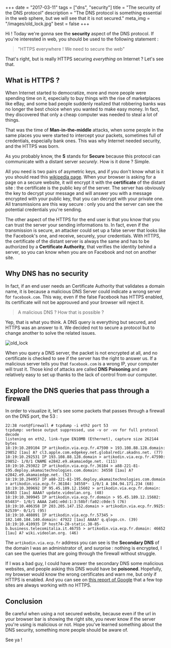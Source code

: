 +++
date = "2017-03-11"
tags = ["dns", "security"]
title = "The security of the DNS protocol"
description = "The DNS protocol is something essential in the web sphere, but we will see that it is not secured."
meta_img = "/images/old_lock.jpg"
best = false
+++

Hi ! Today we're gonna see the **security** aspect of the DNS protocol. If you're interested in web, you should be used to the following statement :

> "HTTPS everywhere ! We need to secure the web"

That's right, but is really HTTPS securing *everything* on Internet ? Let's see that.

## What is HTTPS ?

When Internet started to democratize, more and more people were spending time on it, especially to buy things with the rise of marketplaces like eBay, and some bad people suddenly realized that robbering banks was no longer the best choice when you wanted to make easy money. In fact, they discovered that only a cheap computer was needed to steal a lot of things.

That was the time of **Man-in-the-middle** attacks, when some people in the same places you were started to intercept your packets, sometimes full of credentials, especially bank ones. This was why Internet needed security, and the HTTPS was born.

As you probably know, the **S** stands for **Secure** because this protocol can communicate with a distant server *securely*. How is it done ? Simple.

All you need is two pairs of asymetric keys, and if you don't know what is it you should read this [wikipedia page](https://en.wikipedia.org/wiki/Public-key_cryptography). When your browser is asking for a page on a secure website, it will encrypt it with the **certificate** of the distant site : the certificate is the public key of the server. The server has obviously the key to decrypt your message and will answer you with a message encrypted with your public key, that you can decrypt with your private one. All transmissions are this way secure : only you and the server can see the potential credentials you're sending.

The other aspect of the HTTPS for the end user is that you know that you can trust the server your sending informations to. In fact, even if the transmission is secure, an attacker could set up a false server that looks like the Facebook's one, and receive, securely, your credentials. With HTTPS, the certificate of the distant server is always the same and has to be authorized by a **Certificate Authority**, that verifies the identity behind a server, so you can know when you are on Facebook and not on another site.

## Why DNS has no security

In fact, if an end user needs an Certificate Authority that validates a domain name, it is because a malicious DNS Server could indicate a wrong server for `facebook.com`. This way, even if the false Facebook has HTTPS enabled, its certificate will not be approuved and your browser will reject it.

> A malicious DNS ? How that is possible ?

Yep, that is what you think. A DNS query is everything but secured, and HTTPS was an answer to it. We decided not to secure a protocol but to change another to solve the related issues.

![old_lock](/images/old_lock.jpg)

When you query a DNS server, the packet is not encrypted at all, and no certificate is checked to see if the server has the right to answer us. If a malicious server tells you that `facebook.com` is a wrong IP, your computer will trust it. Those kind of attacks are called **DNS Poisoning** and are relatively easy to set up thanks to the lack of control from our computer.

## Explore the DNS queries that pass through a firewall

In order to visualize it, let's see some packets that passes through a firewall on the DNS port, the 53 :

```
22:38 root@firewall # tcpdump -i eth2 port 53
tcpdump: verbose output suppressed, use -v or -vv for full protocol decode
listening on eth2, link-type EN10MB (Ethernet), capture size 262144 bytes
18:19:10.289104 IP artikodin.via.ecp.fr.47590 > 193.108.88.128.domain: 29852 [1au] A? cl3.apple.com.edgekey.net.globalredir.akadns.net. (77)
18:19:10.292531 IP 193.108.88.128.domain > artikodin.via.ecp.fr.47590: 29852- 1/0/1 CNAME e2842.e9.akamaiedge.net. (111)
18:19:10.293022 IP artikodin.via.ecp.fr.36184 > a88-221-81-195.deploy.akamaitechnologies.com.domain: 34558 [1au] A? e2842.e9.akamaiedge.net. (52)
18:19:10.294957 IP a88-221-81-195.deploy.akamaitechnologies.com.domain > artikodin.via.ecp.fr.36184: 34558*- 1/0/1 A 104.94.171.234 (68)
18:19:10.309692 IP 95.45.189.12.15602 > artikodin.via.ecp.fr.domain: 65483 [1au] AAAA? update.videolan.org. (48)
18:19:10.309945 IP artikodin.via.ecp.fr.domain > 95.45.189.12.15602: 65483*- 1/0/1 AAAA 2a01:e0d:1:3:58bf:fa02:c0de:5 (76)
18:19:10.406358 IP 203.205.147.152.domain > artikodin.via.ecp.fr.9925: 62539*- 0/1/1 (95)
18:19:10.408091 IP artikodin.via.ecp.fr.57345 > 182.140.184.140.domain: 47922 [1au] AAAA? q.qlogo.cn. (39)
18:19:10.410935 IP host74-28-static.38-85-b.business.telecomitalia.it.46755 > artikodin.via.ecp.fr.domain: 46652 [1au] A? wiki.videolan.org. (46)
```

The `artikodin.via.ecp.fr` address you can see is the **Secondary DNS** of the domain I was an administrator of, and surprise : nothing is encrypted, I can see the queries that are going through the firewall without struggle.

If I was a bad guy, I could have answer the secondary DNS some malicious websites, and people asking this DNS would have be **poisoned**. Hopefully, my browser would know the wrong certificates and warn me, but only if HTTPS is enabled. And you can see on [this report of Google](https://www.google.com/transparencyreport/https/grid/?hl=en) that a few top sites are always working with no HTTPS.

## Conclusion

Be careful when using a not secured website, because even if the url in your browser bar is showing the right site, you never know if the server you're using is malicious or not. Hope you've learned something about the DNS security, something more people should be aware of.

See ya !
